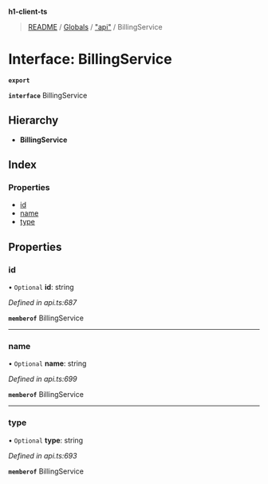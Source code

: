 **h1-client-ts**

> [README](../README.md) / [Globals](../globals.md) / ["api"](../modules/_api_.md) / BillingService

# Interface: BillingService

**`export`** 

**`interface`** BillingService

## Hierarchy

* **BillingService**

## Index

### Properties

* [id](_api_.billingservice.md#id)
* [name](_api_.billingservice.md#name)
* [type](_api_.billingservice.md#type)

## Properties

### id

• `Optional` **id**: string

*Defined in api.ts:687*

**`memberof`** BillingService

___

### name

• `Optional` **name**: string

*Defined in api.ts:699*

**`memberof`** BillingService

___

### type

• `Optional` **type**: string

*Defined in api.ts:693*

**`memberof`** BillingService
